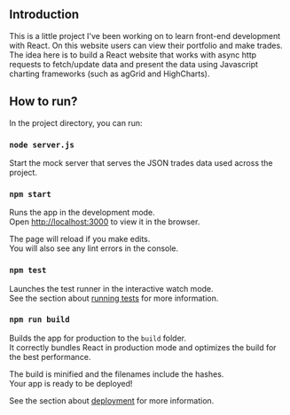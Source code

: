 

## Introduction
This is a little project I've been working on to learn front-end development with React. On this website users can view their portfolio and make trades. The idea here is to build a React website that works with async http requests to fetch/update data and present the data using Javascript charting frameworks (such as agGrid and HighCharts).

## How to run?

In the project directory, you can run:

### `node server.js`

Start the mock server that serves the JSON trades data used across the project. 

### `npm start`

Runs the app in the development mode.<br />
Open [http://localhost:3000](http://localhost:3000) to view it in the browser.

The page will reload if you make edits.<br />
You will also see any lint errors in the console.

### `npm test`

Launches the test runner in the interactive watch mode.<br />
See the section about [running tests](https://facebook.github.io/create-react-app/docs/running-tests) for more information.

### `npm run build`

Builds the app for production to the `build` folder.<br />
It correctly bundles React in production mode and optimizes the build for the best performance.

The build is minified and the filenames include the hashes.<br />
Your app is ready to be deployed!

See the section about [deployment](https://facebook.github.io/create-react-app/docs/deployment) for more information.

##




